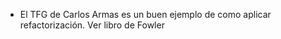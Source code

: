 
*  El TFG de Carlos Armas es un buen ejemplo de como aplicar refactorización. Ver libro de Fowler

